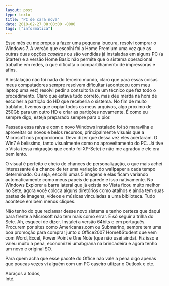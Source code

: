 ```yaml
---
layout: post
type: texto
title: "PC de cara nova"
date: 2010-02-27 08:00:00 -0000
tags: ["informática"]
---
```

Esse mês eu me propus a fazer uma pequena loucura, resolvi comprar o Windows 7.
A versão que escolhi foi a Home Premium uma vez que as outras duas opções *caseiras* ou são vendidas já instaladas em alguns PC (a Starter) e a versão Home Basic não permite que o sistema operacional trabalhe em redes, o que dificulta o compartilhamento de impressoras e afins.

A instalação não foi nada do terceiro mundo, claro que para essas coisas meus computadores sempre resolvem dificultar (aconteceu com meu laptop uma vez) resolvi pedir a consultoria de um técnico que fez todo o procedimento. Claro que estava tudo correto, mas deu merda na hora de escolher a partição do HD que receberia o sistema. No fim de muito trablaho, tivemos que copiar todos os meus arquivos, algo próximo de 250Gb para um outro HD e criar as partições novamente. É como eu sempre digo, esteja preparado sempre para o pior.

Passada essa raiva e com o novo Windows instalado foi só maravilha e aproveitar os novos e belos recursos, principalmente visuais que a Microsoft nos proporcionou. Devo dizer que dessa vez eles acertaram. O Win7 é belíssimo, tanto visualmente como no aproveitamento do PC. Já tive o Vista (essa migração que conto foi XP-Sete) e não me agradou e ele era bem lento.

O visual é perfeito e cheio de chances de personalização, o que mais achei interessante é a chance de ter uma variação do wallpaper a cada tempo determinado. Ou seja, escolhi umas 5 imagens e elas ficam variando automaticamente como meus papeis de parede e isso nativamente. No Windows Explorer a barra lateral que já existia no Vista ficou muito melhor no Sete, agora você coloca alguns diretórios como atalhos e ainda tem suas pastas de imagens, vídeos e músicas vinculadas a uma biblioteca. Tudo acontece em bem menos cliques.

Não tenho do que reclamar desse novo sistema e tenho certeza que daqui para frente a Microsoft não tem mais como errar. É só seguir a trilha do Sete.
Ah, esqueci de dizer. Instalei a versão 64bits e em português. Procurem por sites como Americanas.com ou Submarino, sempre tem uma boa promoção para comprar junto o Office2007 Home&Student que vem com Word, Excel, Power Point e One Note (que não usei ainda). Fiz isso e valeu muito a pena, economizei umabgrana na brincadeira e agora tenho um novo e original SO.

Para quem acha que esse pacote do Office não vale a pena digo apenas que poucas vezes vi alguém com um PC caseiro utlizar o Outlook e etc.

Abraços a todos,  
Inté.